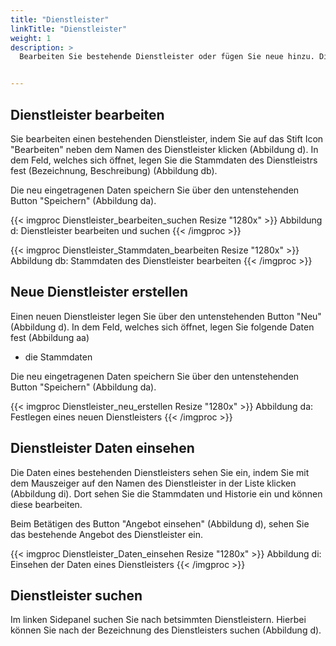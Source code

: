 ```yaml
---
title: "Dienstleister"
linkTitle: "Dienstleister"
weight: 1
description: >
  Bearbeiten Sie bestehende Dienstleister oder fügen Sie neue hinzu. Die bestehenden Dienstleister sehen Sie in der Liste. 


---
```

## Dienstleister bearbeiten 
Sie bearbeiten einen bestehenden Dienstleister, indem Sie auf das Stift Icon "Bearbeiten" neben dem Namen des Dienstleister klicken (Abbildung d). In dem Feld, welches sich öffnet, legen Sie die Stammdaten des Dienstleistrs fest (Bezeichnung, Beschreibung) (Abbildung db).

Die neu eingetragenen Daten speichern Sie über den untenstehenden Button "Speichern" (Abbildung da).

{{< imgproc Dienstleister_bearbeiten_suchen Resize "1280x" >}}
Abbildung d: Dienstleister bearbeiten und suchen
{{< /imgproc >}}

{{< imgproc Dienstleister_Stammdaten_bearbeiten Resize "1280x" >}}
Abbildung db: Stammdaten des Dienstleister bearbeiten
{{< /imgproc >}}

## Neue Dienstleister erstellen 
Einen neuen Dienstleister legen Sie über den untenstehenden Button "Neu" (Abbildung d). In dem Feld, welches sich öffnet, legen Sie folgende Daten fest (Abbildung aa) 
* die Stammdaten
 
Die neu eingetragenen Daten speichern Sie über den untenstehenden Button "Speichern" (Abbildung da).

{{< imgproc Dienstleister_neu_erstellen Resize "1280x" >}}
Abbildung da: Festlegen eines neuen Dienstleisters
{{< /imgproc >}}

## Dienstleister Daten einsehen
Die Daten eines bestehenden Dienstleisters sehen Sie ein, indem Sie mit dem Mauszeiger auf den Namen des Dienstleister in der Liste klicken (Abbildung di). Dort sehen Sie die Stammdaten und Historie ein und können diese bearbeiten. 

Beim Betätigen des Button "Angebot einsehen" (Abbildung d), sehen Sie das bestehende Angebot des Dienstleister ein. 
 
{{< imgproc Dienstleister_Daten_einsehen Resize "1280x" >}}
Abbildung di: Einsehen der Daten eines Dienstleisters
{{< /imgproc >}}

## Dienstleister suchen 
Im linken Sidepanel suchen Sie nach betsimmten Dienstleistern. Hierbei können Sie nach der Bezeichnung des Dienstleisters suchen (Abbildung d).
